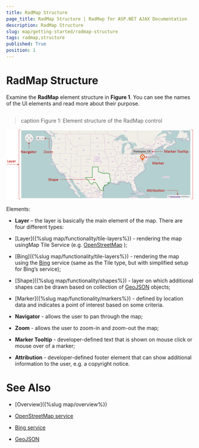 ```yaml
---
title: RadMap Structure
page_title: RadMap Structure | RadMap for ASP.NET AJAX Documentation
description: RadMap Structure
slug: map/getting-started/radmap-structure
tags: radmap,structure
published: True
position: 1
---
```


# RadMap Structure



Examine the **RadMap** element structure in **Figure 1**. You can see the names of the UI elements and read more about their purpose.

## 
>caption Figure 1: Element structure of the RadMap control

![Image illustrating the element structure of the RadMap control](images/Map_Element_Structure.png)

Elements:

* **Layer** – the layer is basically the main element of the map. There are four different types:

* [Layer]({%slug map/functionality/tile-layers%}) - rendering the map usingMap Tile Service (e.g.	[OpenStreetMap](http://www.openstreetmap.org) );

* [Bing]({%slug map/functionality/tile-layers%}) - rendering the map using the	[Bing](https://www.bingmapsportal.com/) service (same as the Tile type, but with simplified setup for Bing’s service);

* [Shape]({%slug map/functionality/shapes%}) - layer on which additional shapes can be drawn based on collection of	[GeoJSON](http://geojson.org/) objects;

* [Marker]({%slug map/functionality/markers%}) - defined by location data and indicates a point of interest based on some criteria.

* **Navigator** - allows the user to pan through the map;

* **Zoom** - allows the user to zoom-in and zoom-out the map;

* **Marker Tooltip** - developer-defined text that is shown on mouse click or mouse over of a marker;

* **Attribution** - developer-defined footer element that can show additional information to the user, e.g. a copyright notice.

# See Also

 * [Overview]({%slug map/overview%})

 * [OpenStreetMap service](http://www.openstreetmap.org)

 * [Bing service](https://www.bingmapsportal.com/)

 * [GeoJSON](http://geojson.org/)
